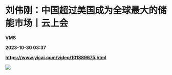 # 刘伟刚：中国超过美国成为全球最大的储能市场丨云上会
**VMS**

**2023-10-30 03:37**

**https://www.yicai.com/video/101889675.html**

![](http://imgcdn.yicai.com/vms-new/2023/10/166c996332100202238a409e65253916_KIj5.jpg)